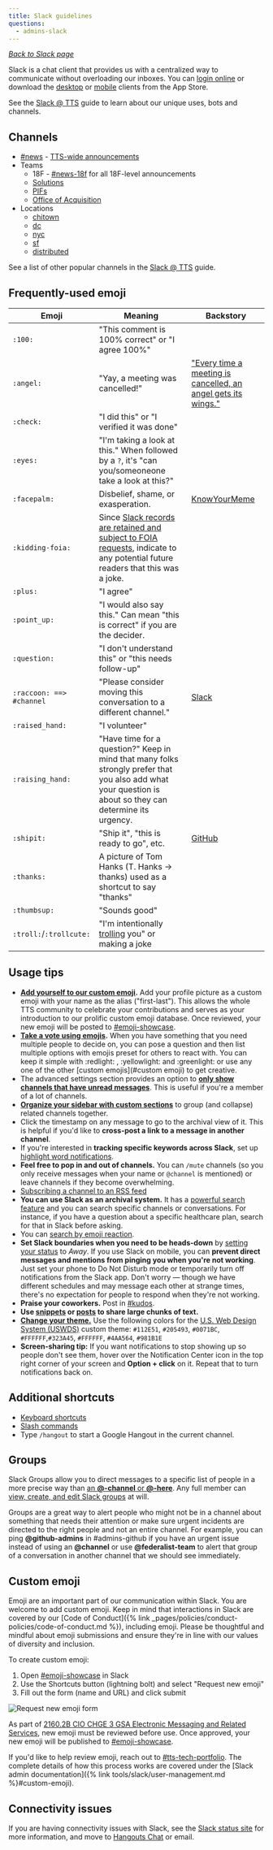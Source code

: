 ```yaml
---
title: Slack guidelines
questions:
  - admins-slack
---
```


[_Back to Slack page_](../)

Slack is a chat client that provides us with a centralized way to communicate without overloading our inboxes. You can [login online](https://gsa-tts.slack.com/) or download the [desktop](https://itunes.apple.com/us/app/slack/id803453959?mt=12) or [mobile](https://itunes.apple.com/us/app/slack-team-communication/id618783545?mt=8) clients from the App Store.

See the [Slack @ TTS](https://docs.google.com/document/d/1Hm42cg61S7FPhaLrRIJxl-LXQCcwGvJTKX_wG0Jz4aU/edit#heading=h.ho6etfp5g3pp) guide to learn about our unique uses, bots and channels.

## Channels

- [#news](https://gsa-tts.slack.com/messages/news/) - [TTS-wide announcements]({{site.baseurl}}/outreach/#how-to-make-tts-wide-announcements)
- Teams
  - 18F - [#news-18f](https://gsa-tts.slack.com/messages/news-18f/) for all 18F-level announcements
  - [Solutions](https://gsa-tts.slack.com/messages/solutions/)
  - [PIFs](https://gsa-tts.slack.com/messages/pifs/)
  - [Office of Acquisition](https://gsa-tts.slack.com/messages/tts-oa/)
- Locations
  - [chitown](https://gsa-tts.slack.com/messages/chitown/)
  - [dc](https://gsa-tts.slack.com/messages/dc/)
  - [nyc](https://gsa-tts.slack.com/messages/nyc/)
  - [sf](https://gsa-tts.slack.com/messages/sf/)
  - [distributed](https://gsa-tts.slack.com/messages/distributed/)

See a list of other popular channels in the [Slack @ TTS](https://docs.google.com/document/d/1Hm42cg61S7FPhaLrRIJxl-LXQCcwGvJTKX_wG0Jz4aU/edit#heading=h.b0dsxkh3r8wi) guide.

## Frequently-used emoji

| Emoji                    | Meaning                                                                                                                                                   | Backstory                                                                                                                                                                 |
| ------------------------ | --------------------------------------------------------------------------------------------------------------------------------------------------------- | ------------------------------------------------------------------------------------------------------------------------------------------------------------------------- |
| `:100:`                  | "This comment is 100% correct" or "I agree 100%"                                                                                                          |                                                                                                                                                                           |
| `:angel:`                | "Yay, a meeting was cancelled!"                                                                                                                           | ["Every time a meeting is cancelled, an angel gets its wings."](https://gsa-tts.slack.com/archives/C025AQGBJ/p1561997550303000?thread_ts=1561995346.301100&cid=C025AQGBJ) |
| `:check:`                | "I did this" or "I verified it was done"                                                                                                                  |                                                                                                                                                                           |
| `:eyes:`                 | "I'm taking a look at this." When followed by a `?`, it's "can you/someoneone take a look at this?"                                                       |                                                                                                                                                                           |
| `:facepalm:`             | Disbelief, shame, or exasperation.                                                                                                                        | [KnowYourMeme](https://knowyourmeme.com/memes/facepalm)                                                                                                                   |
| `:kidding-foia:`         | Since [Slack records are retained and subject to FOIA requests](../records/), indicate to any potential future readers that this was a joke.              |                                                                                                                                                                           |
| `:plus:`                 | "I agree"                                                                                                                                                 |                                                                                                                                                                           |
| `:point_up:`             | "I would also say this." Can mean "this is correct" if you are the decider.                                                                               |                                                                                                                                                                           |
| `:question:`             | "I don't understand this" or "this needs follow-up"                                                                                                       |                                                                                                                                                                           |
| `:raccoon: ==> #channel` | "Please consider moving this conversation to a different channel."                                                                                        | [Slack](https://www.slate.com/articles/technology/users/2015/04/slack_and_the_office_chat_several_people_are_typing_who_s_working.html)                                   |
| `:raised_hand:`          | "I volunteer"                                                                                                                                             |                                                                                                                                                                           |
| `:raising_hand:`         | "Have time for a question?" Keep in mind that many folks strongly prefer that you also add what your question is about so they can determine its urgency. |                                                                                                                                                                           |
| `:shipit:`               | "Ship it", "this is ready to go", etc.                                                                                                                    | [GitHub](https://www.quora.com/On-GitHub-what-is-the-significance-of-the-Ship-It-squirrel)                                                                                |
| `:thanks:`               | A picture of Tom Hanks (T. Hanks -> thanks) used as a shortcut to say "thanks"                                                                            |                                                                                                                                                                           |
| `:thumbsup:`             | "Sounds good"                                                                                                                                             |                                                                                                                                                                           |
| `:troll:`/`:trollcute:`  | "I'm intentionally [trolling](https://en.wikipedia.org/wiki/Internet_troll) you" or making a joke                                                         |                                                                                                                                                                           |

## Usage tips

- **[Add yourself to our custom emoji](#custom-emoji).** Add your profile picture as a custom emoji with your name as the alias ("first-last"). This allows the whole TTS community to celebrate your contributions and serves as your introduction to our prolific custom emoji database. Once reviewed, your new emoji will be posted to [#emoji-showcase](https://gsa-tts.slack.com/messages/C0X2T36AY).
- **[Take a vote using emojis](#slack-vote).** When you have something that you need multiple people to decide on, you can pose a question and then list multiple options with emojis preset for others to react with. You can keep it simple with :redlight: , :yellowlight: and :greenlight: or use any one of the other [custom emojis](#custom emoji) to get creative.
- The advanced settings section provides an option to [**only show channels that have unread messages**](https://slack.com/help/articles/212596808-Manage-your-sidebar-preferences#manage-your-sidebar-items). This is useful if you're a member of a lot of channels.
- **[Organize your sidebar with custom sections](https://slack.com/help/articles/360043207674-Organize-your-sidebar-with-custom-sections)** to group (and collapse) related channels together.
- Click the timestamp on any message to go to the archival view of it. This is helpful if you'd like to **cross-post a link to a message in another channel**.
- If you're interested in **tracking specific keywords across Slack**, set up [highlight word notifications](https://get.slack.help/hc/en-us/articles/201398467-Highlight-word-notifications).
- **Feel free to pop in and out of channels.** You can `/mute` channels (so you only receive messages when your name or `@channel` is mentioned) or leave channels if they become overwhelming.
- [Subscribing a channel to an RSS feed](https://slack.com/help/articles/218688467-Add-RSS-feeds-to-Slack#step-3u58-add-more-feeds)
- **You can use Slack as an archival system.** It has a [powerful search feature](https://get.slack.help/hc/en-us/articles/202528808-Searching-in-Slack) and you can search specific channels or conversations. For instance, if you have a question about a specific healthcare plan, search for that in Slack before asking.
- You can [search by emoji reaction](https://slack.com/help/articles/202528808-Search-in-Slack#add-search-modifiers).
- **Set Slack boundaries when you need to be heads-down** by [setting your status](https://get.slack.help/hc/en-us/articles/201864558-Setting-your-Slack-status) to _Away_. If you use Slack on mobile, you can **prevent direct messages and mentions from pinging you when you're not working**. Just set your phone to Do Not Disturb mode or temporarily turn off notifications from the Slack app. Don't worry — though we have different schedules and may message each other at strange times, there's no expectation for people to respond when they're not working.
- **Praise your coworkers.** Post in [#kudos](https://gsa-tts.slack.com/archives/kudos).
- **Use [snippets](https://slack.com/help/articles/204145658-Create-a-snippet) or [posts](https://slack.com/help/articles/203950418-Use-posts-in-Slack) to share large chunks of text.**
- [**Change your theme.**](https://slack.com/help/articles/205166337-Change-your-Slack-theme) Use the following colors for the [U.S. Web Design System (USWDS)](https://designsystem.digital.gov/) custom theme: `#112E51`, `#205493`, `#0071BC`, `#FFFFFF`,`#323A45`, `#FFFFFF`, `#4AA564`, `#981B1E`
- **Screen-sharing tip:** If you want notifications to stop showing up so people don't see them, hover over the Notification Center icon in the top right corner of your screen and **Option + click** on it. Repeat that to turn notifications back on.

## Additional shortcuts

- [Keyboard shortcuts](https://slack.com/help/articles/201374536-Slack-keyboard-shortcuts)
- [Slash commands](https://slack.com/help/articles/201259356-Use-built-in-slash-commands)
- Type `/hangout` to start a Google Hangout in the current channel.

## Groups

Slack Groups allow you to direct messages to a specific list of people in a more precise way than [an **@-channel** or **@-here**](../rules/#channel-and-here). Any full member can [view, create, and edit Slack groups](https://get.slack.help/hc/en-us/articles/212906697-User-Groups) at will.

Groups are a great way to alert people who might not be in a channel about something that needs their attention or make sure urgent incidents are directed to the right people and not an entire channel. For example, you can ping **@github-admins** in #admins-github if you have an urgent issue instead of using an **@channel** or use **@federalist-team** to alert that group of a conversation in another channel that we should see immediately.

## Custom emoji

Emoji are an important part of our communication within Slack. You are welcome
to add custom emoji. Keep in mind that interactions in Slack are covered by our
[Code of Conduct]({% link _pages/policies/conduct-policies/code-of-conduct.md %}),
including emoji. Please be thoughtful and mindful about emoji submissions
and ensure they're in line with our values of diversity and inclusion.

To create custom emoji:

1. Open [#emoji-showcase](https://gsa-tts.slack.com/archives/C0X2T36AY) in Slack
1. Use the Shortcuts button (lightning bolt) and select "Request new emoji"
1. Fill out the form (name and URL) and click submit

![Request new emoji form]({{site.baseurl}}/images/slack-and-social-media/request-new-emoji-form.png)

As part of [2160.2B CIO CHGE 3 GSA Electronic Messaging and Related
Services](https://www.gsa.gov/directive/gsa-electronic-messaging-and-related-services-),
new emoji must be reviewed before use. Once approved, your new emoji will be
published to [#emoji-showcase](https://gsa-tts.slack.com/archives/C0X2T36AY).

If you'd like to help review emoji, reach out to
[#tts-tech-portfolio](https://gsa-tts.slack.com/archives/CNW3GL70S). The
complete details of how this process works are covered under the [Slack admin
documentation]({% link tools/slack/user-management.md %}#custom-emoji).

## Connectivity issues

If you are having connectivity issues with Slack, see the [Slack status site](https://status.slack.com/) for more information, and move to [Hangouts Chat](https://support.google.com/a/users/answer/9300511?hl=en) or email.
